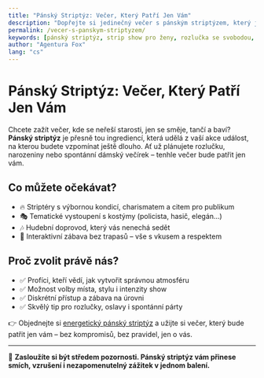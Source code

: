 ```yaml
---
title: "Pánský Striptýz: Večer, Který Patří Jen Vám"
description: "Dopřejte si jedinečný večer s pánským striptýzem, který je plný energie, šarmu a zábavy. Ideální pro dámskou jízdu, rozlučku nebo narozeniny."
permalink: /vecer-s-panskym-striptyzem/
keywords: [pánský striptýz, strip show pro ženy, rozlučka se svobodou, dámská párty, energetický striptýz]
author: "Agentura Fox"
lang: "cs"
---
```


# Pánský Striptýz: Večer, Který Patří Jen Vám

Chcete zažít večer, kde se neřeší starosti, jen se směje, tančí a baví? **Pánský striptýz** je přesně tou ingrediencí, která udělá z vaší akce událost, na kterou budete vzpomínat ještě dlouho. Ať už plánujete rozlučku, narozeniny nebo spontánní dámský večírek – tenhle večer bude patřit jen vám.

## Co můžete očekávat?

- 🔥 Striptéry s výbornou kondicí, charismatem a citem pro publikum  
- 🎭 Tematické vystoupení s kostýmy (policista, hasič, elegán…)  
- 🎶 Hudební doprovod, který vás nenechá sedět  
- 🕺 Interaktivní zábava bez trapasů – vše s vkusem a respektem

## Proč zvolit právě nás?

- ✅ Profíci, kteří vědí, jak vytvořit správnou atmosféru  
- ✅ Možnost volby místa, stylu i intenzity show  
- ✅ Diskrétní přístup a zábava na úrovni  
- ✅ Skvělý tip pro rozlučky, oslavy i spontánní párty

👉 Objednejte si [energetický pánský striptýz](https://www.agenturafox.cz/pansky-striptyz/) a užijte si večer, který bude patřit jen vám – bez kompromisů, bez pravidel, jen o vás.

---

💃 **Zasloužíte si být středem pozornosti. Pánský striptýz vám přinese smích, vzrušení i nezapomenutelný zážitek v jednom balení.**
